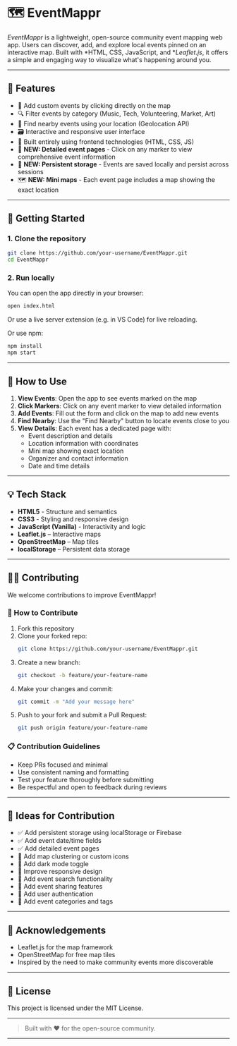 # 🗺 EventMappr

*EventMappr* is a lightweight, open-source community event mapping web app. Users can discover, add, and explore local events pinned on an interactive map. Built with *HTML, CSS, JavaScript, and **Leaflet.js*, it offers a simple and engaging way to visualize what's happening around you.

---

## 🌟 Features

- 📍 Add custom events by clicking directly on the map
- 🔍 Filter events by category (Music, Tech, Volunteering, Market, Art)
- 🧭 Find nearby events using your location (Geolocation API)
- 🗃 Interactive and responsive user interface
- 🧩 Built entirely using frontend technologies (HTML, CSS, JS)
- 📄 **NEW: Detailed event pages** - Click on any marker to view comprehensive event information
- 💾 **NEW: Persistent storage** - Events are saved locally and persist across sessions
- 🗺️ **NEW: Mini maps** - Each event page includes a map showing the exact location

---

## 🚀 Getting Started

### 1. Clone the repository

```bash
git clone https://github.com/your-username/EventMappr.git
cd EventMappr
```

### 2. Run locally

You can open the app directly in your browser:

```bash
open index.html
```

Or use a live server extension (e.g. in VS Code) for live reloading.

Or use npm:

```bash
npm install
npm start
```

---

## 📱 How to Use

1. **View Events**: Open the app to see events marked on the map
2. **Click Markers**: Click on any event marker to view detailed information
3. **Add Events**: Fill out the form and click on the map to add new events
4. **Find Nearby**: Use the "Find Nearby" button to locate events close to you
5. **View Details**: Each event has a dedicated page with:
   - Event description and details
   - Location information with coordinates
   - Mini map showing exact location
   - Organizer and contact information
   - Date and time details

---

## 💡 Tech Stack

- **HTML5** - Structure and semantics
- **CSS3** - Styling and responsive design
- **JavaScript (Vanilla)** - Interactivity and logic
- **Leaflet.js** – Interactive maps
- **OpenStreetMap** – Map tiles
- **localStorage** – Persistent data storage

---

## 🧑‍💻 Contributing

We welcome contributions to improve EventMappr!

### 📌 How to Contribute

1. Fork this repository
2. Clone your forked repo:
   ```bash
   git clone https://github.com/your-username/EventMappr.git
   ```
3. Create a new branch:
   ```bash
   git checkout -b feature/your-feature-name
   ```
4. Make your changes and commit:
   ```bash
   git commit -m "Add your message here"
   ```
5. Push to your fork and submit a Pull Request:
   ```bash
   git push origin feature/your-feature-name
   ```

### 📋 Contribution Guidelines

- Keep PRs focused and minimal
- Use consistent naming and formatting
- Test your feature thoroughly before submitting
- Be respectful and open to feedback during reviews

---

## 🔧 Ideas for Contribution

- ✅ Add persistent storage using localStorage or Firebase
- ✅ Add event date/time fields
- ✅ Add detailed event pages
- 🔄 Add map clustering or custom icons
- 🔄 Add dark mode toggle
- 🔄 Improve responsive design
- 🔄 Add event search functionality
- 🔄 Add event sharing features
- 🔄 Add user authentication
- 🔄 Add event categories and tags

---

## 🙌 Acknowledgements

- Leaflet.js for the map framework
- OpenStreetMap for free map tiles
- Inspired by the need to make community events more discoverable

---

## 📄 License

This project is licensed under the MIT License.

---

> Built with ❤️ for the open-source community.



---
